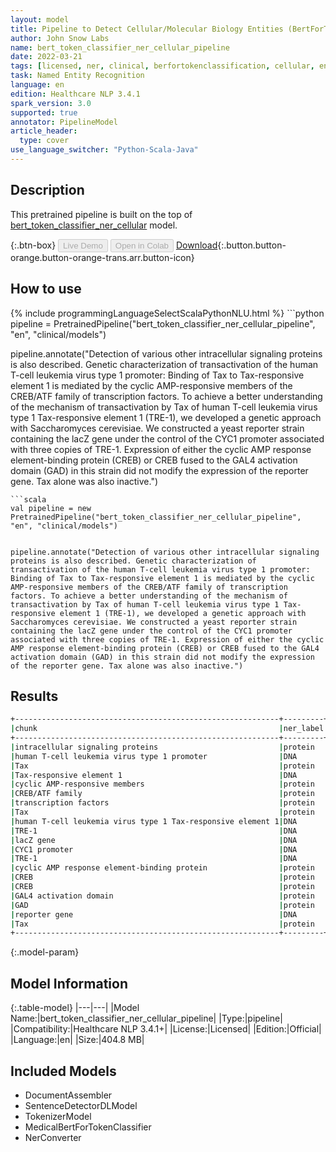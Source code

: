 ```yaml
---
layout: model
title: Pipeline to Detect Cellular/Molecular Biology Entities (BertForTokenClassification)
author: John Snow Labs
name: bert_token_classifier_ner_cellular_pipeline
date: 2022-03-21
tags: [licensed, ner, clinical, berfortokenclassification, cellular, en]
task: Named Entity Recognition
language: en
edition: Healthcare NLP 3.4.1
spark_version: 3.0
supported: true
annotator: PipelineModel
article_header:
  type: cover
use_language_switcher: "Python-Scala-Java"
---
```


## Description

This pretrained pipeline is built on the top of [bert_token_classifier_ner_cellular](https://nlp.johnsnowlabs.com/2022/01/06/bert_token_classifier_ner_cellular_en.html) model.

{:.btn-box}
<button class="button button-orange" disabled>Live Demo</button>
<button class="button button-orange" disabled>Open in Colab</button>
[Download](https://s3.amazonaws.com/auxdata.johnsnowlabs.com/clinical/models/bert_token_classifier_ner_cellular_pipeline_en_3.4.1_3.0_1647889939388.zip){:.button.button-orange.button-orange-trans.arr.button-icon}

## How to use



<div class="tabs-box" markdown="1">
{% include programmingLanguageSelectScalaPythonNLU.html %}
```python
pipeline = PretrainedPipeline("bert_token_classifier_ner_cellular_pipeline", "en", "clinical/models")


pipeline.annotate("Detection of various other intracellular signaling proteins is also described. Genetic characterization of transactivation of the human T-cell leukemia virus type 1 promoter: Binding of Tax to Tax-responsive element 1 is mediated by the cyclic AMP-responsive members of the CREB/ATF family of transcription factors. To achieve a better understanding of the mechanism of transactivation by Tax of human T-cell leukemia virus type 1 Tax-responsive element 1 (TRE-1), we developed a genetic approach with Saccharomyces cerevisiae. We constructed a yeast reporter strain containing the lacZ gene under the control of the CYC1 promoter associated with three copies of TRE-1. Expression of either the cyclic AMP response element-binding protein (CREB) or CREB fused to the GAL4 activation domain (GAD) in this strain did not modify the expression of the reporter gene. Tax alone was also inactive.")
```
```scala
val pipeline = new PretrainedPipeline("bert_token_classifier_ner_cellular_pipeline", "en", "clinical/models")


pipeline.annotate("Detection of various other intracellular signaling proteins is also described. Genetic characterization of transactivation of the human T-cell leukemia virus type 1 promoter: Binding of Tax to Tax-responsive element 1 is mediated by the cyclic AMP-responsive members of the CREB/ATF family of transcription factors. To achieve a better understanding of the mechanism of transactivation by Tax of human T-cell leukemia virus type 1 Tax-responsive element 1 (TRE-1), we developed a genetic approach with Saccharomyces cerevisiae. We constructed a yeast reporter strain containing the lacZ gene under the control of the CYC1 promoter associated with three copies of TRE-1. Expression of either the cyclic AMP response element-binding protein (CREB) or CREB fused to the GAL4 activation domain (GAD) in this strain did not modify the expression of the reporter gene. Tax alone was also inactive.")
```
</div>

## Results

```bash
+-----------------------------------------------------------+---------+
|chunk                                                      |ner_label|
+-----------------------------------------------------------+---------+
|intracellular signaling proteins                           |protein  |
|human T-cell leukemia virus type 1 promoter                |DNA      |
|Tax                                                        |protein  |
|Tax-responsive element 1                                   |DNA      |
|cyclic AMP-responsive members                              |protein  |
|CREB/ATF family                                            |protein  |
|transcription factors                                      |protein  |
|Tax                                                        |protein  |
|human T-cell leukemia virus type 1 Tax-responsive element 1|DNA      |
|TRE-1                                                      |DNA      |
|lacZ gene                                                  |DNA      |
|CYC1 promoter                                              |DNA      |
|TRE-1                                                      |DNA      |
|cyclic AMP response element-binding protein                |protein  |
|CREB                                                       |protein  |
|CREB                                                       |protein  |
|GAL4 activation domain                                     |protein  |
|GAD                                                        |protein  |
|reporter gene                                              |DNA      |
|Tax                                                        |protein  |
+-----------------------------------------------------------+---------+
```

{:.model-param}
## Model Information

{:.table-model}
|---|---|
|Model Name:|bert_token_classifier_ner_cellular_pipeline|
|Type:|pipeline|
|Compatibility:|Healthcare NLP 3.4.1+|
|License:|Licensed|
|Edition:|Official|
|Language:|en|
|Size:|404.8 MB|

## Included Models

- DocumentAssembler
- SentenceDetectorDLModel
- TokenizerModel
- MedicalBertForTokenClassifier
- NerConverter
